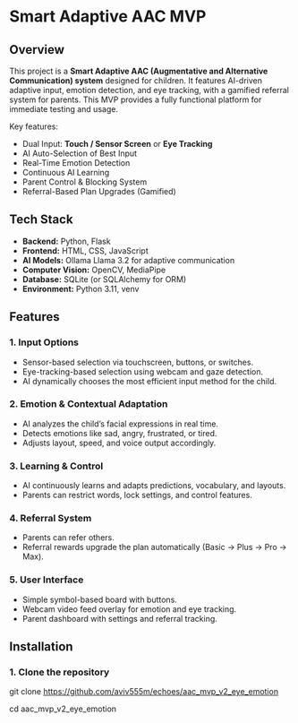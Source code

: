 # Smart Adaptive AAC MVP

## Overview
This project is a **Smart Adaptive AAC (Augmentative and Alternative Communication) system** designed for children. It features AI-driven adaptive input, emotion detection, and eye tracking, with a gamified referral system for parents. This MVP provides a fully functional platform for immediate testing and usage.

Key features:
- Dual Input: **Touch / Sensor Screen** or **Eye Tracking**
- AI Auto-Selection of Best Input
- Real-Time Emotion Detection
- Continuous AI Learning
- Parent Control & Blocking System
- Referral-Based Plan Upgrades (Gamified)

## Tech Stack
- **Backend:** Python, Flask
- **Frontend:** HTML, CSS, JavaScript
- **AI Models:** Ollama Llama 3.2 for adaptive communication
- **Computer Vision:** OpenCV, MediaPipe
- **Database:** SQLite (or SQLAlchemy for ORM)
- **Environment:** Python 3.11, venv

## Features

### 1. Input Options
- Sensor-based selection via touchscreen, buttons, or switches.
- Eye-tracking-based selection using webcam and gaze detection.
- AI dynamically chooses the most efficient input method for the child.

### 2. Emotion & Contextual Adaptation
- AI analyzes the child’s facial expressions in real time.
- Detects emotions like sad, angry, frustrated, or tired.
- Adjusts layout, speed, and voice output accordingly.

### 3. Learning & Control
- AI continuously learns and adapts predictions, vocabulary, and layouts.
- Parents can restrict words, lock settings, and control features.

### 4. Referral System
- Parents can refer others.
- Referral rewards upgrade the plan automatically (Basic → Plus → Pro → Max).

### 5. User Interface
- Simple symbol-based board with buttons.
- Webcam video feed overlay for emotion and eye tracking.
- Parent dashboard with settings and referral tracking.

## Installation

### 1. Clone the repository

git clone https://github.com/aviv555m/echoes/aac_mvp_v2_eye_emotion

cd aac_mvp_v2_eye_emotion

